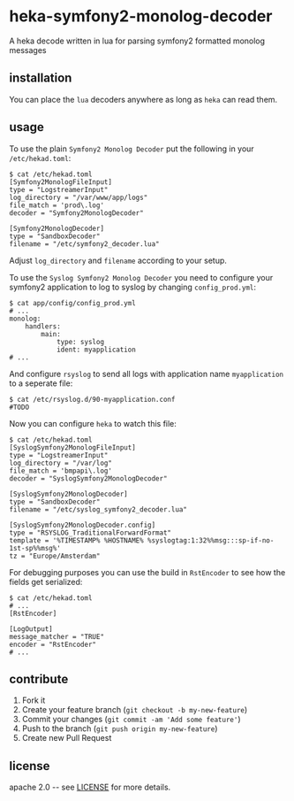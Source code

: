 # heka-symfony2-monolog-decoder

A heka decode written in lua for parsing symfony2 formatted monolog messages


## installation

You can place the `lua` decoders anywhere as long as `heka` can read them.


## usage

To use the plain `Symfony2 Monolog Decoder` put the following in your
`/etc/hekad.toml`:

    $ cat /etc/hekad.toml
    [Symfony2MonologFileInput]
    type = "LogstreamerInput"
    log_directory = "/var/www/app/logs"
    file_match = 'prod\.log'
    decoder = "Symfony2MonologDecoder"

    [Symfony2MonologDecoder]
    type = "SandboxDecoder"
    filename = "/etc/symfony2_decoder.lua"


Adjust `log_directory` and `filename` according to your setup.


To use the `Syslog Symfony2 Monolog Decoder` you need to configure your
symfony2 application to log to syslog by changing `config_prod.yml`:

    $ cat app/config/config_prod.yml
    # ...
    monolog:
        handlers:
            main:
                type: syslog
                ident: myapplication
    # ...


And configure `rsyslog` to send all logs with application name `myapplication`
to a seperate file:

    $ cat /etc/rsyslog.d/90-myapplication.conf
    #TODO 


Now you can configure `heka` to watch this file:

    $ cat /etc/hekad.toml
    [SyslogSymfony2MonologFileInput]
    type = "LogstreamerInput"
    log_directory = "/var/log"
    file_match = 'bmpapi\.log'
    decoder = "SyslogSymfony2MonologDecoder"

    [SyslogSymfony2MonologDecoder]
    type = "SandboxDecoder"
    filename = "/etc/syslog_symfony2_decoder.lua"

    [SyslogSymfony2MonologDecoder.config]
    type = "RSYSLOG_TraditionalForwardFormat"
    template = '%TIMESTAMP% %HOSTNAME% %syslogtag:1:32%%msg:::sp-if-no-1st-sp%%msg%'
    tz = "Europe/Amsterdam"


For debugging purposes you can use the build in `RstEncoder` to see how the
fields get serialized:

    $ cat /etc/hekad.toml
    # ...
    [RstEncoder]

    [LogOutput]
    message_matcher = "TRUE"
    encoder = "RstEncoder"
    # ...


## contribute

1. Fork it
2. Create your feature branch (`git checkout -b my-new-feature`)
3. Commit your changes (`git commit -am 'Add some feature'`)
4. Push to the branch (`git push origin my-new-feature`)
5. Create new Pull Request


## license

apache 2.0 -- see [LICENSE](https://github.com/LeaseWeb/heka-symfony2-monolog-decoder/blob/master/LICENSE) for more details.
